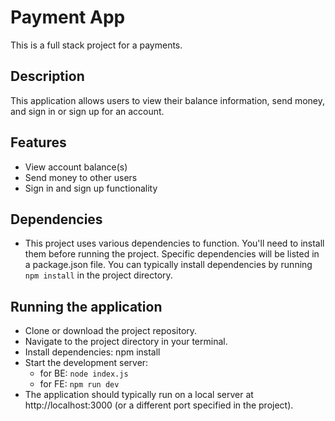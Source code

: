 # Payment App
This is a full stack project for a payments.

## Description
This application allows users to view their balance information, send money, and sign in or sign up for an account.

## Features
- View account balance(s)
- Send money to other users 
- Sign in and sign up functionality

## Dependencies
- This project  uses various dependencies to function. You'll need to install them before running the project. Specific dependencies will be listed in a package.json file. You can typically install dependencies by running `npm install` in the project directory.

## Running the application
- Clone or download the project repository.
- Navigate to the project directory in your terminal.
- Install dependencies: npm install
- Start the development server: 
    - for BE: ``node index.js``
    - for FE: ``npm run dev``
- The application should typically run on a local server at http://localhost:3000 (or a different port specified in the project). 
  
